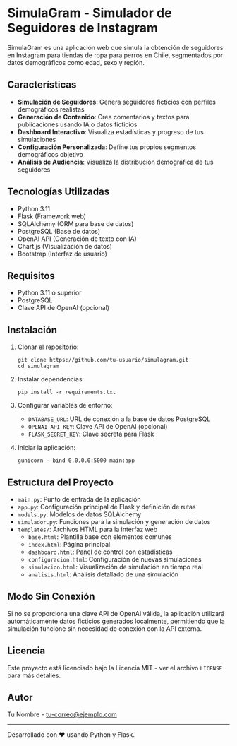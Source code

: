 # SimulaGram - Simulador de Seguidores de Instagram

SimulaGram es una aplicación web que simula la obtención de seguidores en Instagram para tiendas de ropa para perros en Chile, segmentados por datos demográficos como edad, sexo y región.

## Características

- **Simulación de Seguidores**: Genera seguidores ficticios con perfiles demográficos realistas
- **Generación de Contenido**: Crea comentarios y textos para publicaciones usando IA o datos ficticios
- **Dashboard Interactivo**: Visualiza estadísticas y progreso de tus simulaciones
- **Configuración Personalizada**: Define tus propios segmentos demográficos objetivo
- **Análisis de Audiencia**: Visualiza la distribución demográfica de tus seguidores

## Tecnologías Utilizadas

- Python 3.11
- Flask (Framework web)
- SQLAlchemy (ORM para base de datos)
- PostgreSQL (Base de datos)
- OpenAI API (Generación de texto con IA)
- Chart.js (Visualización de datos)
- Bootstrap (Interfaz de usuario)

## Requisitos

- Python 3.11 o superior
- PostgreSQL
- Clave API de OpenAI (opcional)

## Instalación

1. Clonar el repositorio:
   ```
   git clone https://github.com/tu-usuario/simulagram.git
   cd simulagram
   ```

2. Instalar dependencias:
   ```
   pip install -r requirements.txt
   ```

3. Configurar variables de entorno:
   - `DATABASE_URL`: URL de conexión a la base de datos PostgreSQL
   - `OPENAI_API_KEY`: Clave API de OpenAI (opcional)
   - `FLASK_SECRET_KEY`: Clave secreta para Flask

4. Iniciar la aplicación:
   ```
   gunicorn --bind 0.0.0.0:5000 main:app
   ```

## Estructura del Proyecto

- `main.py`: Punto de entrada de la aplicación
- `app.py`: Configuración principal de Flask y definición de rutas
- `models.py`: Modelos de datos SQLAlchemy
- `simulador.py`: Funciones para la simulación y generación de datos
- `templates/`: Archivos HTML para la interfaz web
  - `base.html`: Plantilla base con elementos comunes
  - `index.html`: Página principal
  - `dashboard.html`: Panel de control con estadísticas
  - `configuracion.html`: Configuración de nuevas simulaciones
  - `simulacion.html`: Visualización de simulación en tiempo real
  - `analisis.html`: Análisis detallado de una simulación

## Modo Sin Conexión

Si no se proporciona una clave API de OpenAI válida, la aplicación utilizará automáticamente datos ficticios generados localmente, permitiendo que la simulación funcione sin necesidad de conexión con la API externa.

## Licencia

Este proyecto está licenciado bajo la Licencia MIT - ver el archivo `LICENSE` para más detalles.

## Autor

Tu Nombre - [tu-correo@ejemplo.com](mailto:tu-correo@ejemplo.com)

---

Desarrollado con ❤️ usando Python y Flask.